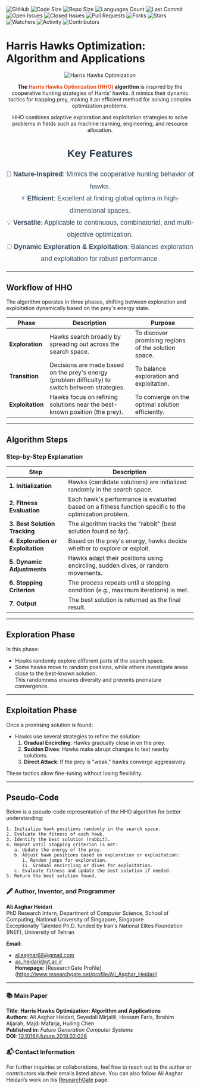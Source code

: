 ![GitHub](https://img.shields.io/github/license/aliasgharheidaricom/Harris-Hawks-Optimization-Algorithm-and-Applications)
![Code Size](https://img.shields.io/github/languages/code-size/aliasgharheidaricom/Harris-Hawks-Optimization-Algorithm-and-Applications)
![Repo Size](https://img.shields.io/github/repo-size/aliasgharheidaricom/Harris-Hawks-Optimization-Algorithm-and-Applications)
![Languages Count](https://img.shields.io/github/languages/count/aliasgharheidaricom/Harris-Hawks-Optimization-Algorithm-and-Applications)
![Last Commit](https://img.shields.io/github/last-commit/aliasgharheidaricom/Harris-Hawks-Optimization-Algorithm-and-Applications)
![Open Issues](https://img.shields.io/github/issues/aliasgharheidaricom/Harris-Hawks-Optimization-Algorithm-and-Applications)
![Closed Issues](https://img.shields.io/github/issues-closed/aliasgharheidaricom/Harris-Hawks-Optimization-Algorithm-and-Applications)
![Pull Requests](https://img.shields.io/github/issues-pr/aliasgharheidaricom/Harris-Hawks-Optimization-Algorithm-and-Applications)
![Forks](https://img.shields.io/github/forks/aliasgharheidaricom/Harris-Hawks-Optimization-Algorithm-and-Applications?style=social)
![Stars](https://img.shields.io/github/stars/aliasgharheidaricom/Harris-Hawks-Optimization-Algorithm-and-Applications?style=social)
![Watchers](https://img.shields.io/github/watchers/aliasgharheidaricom/Harris-Hawks-Optimization-Algorithm-and-Applications?style=social)
![Activity](https://img.shields.io/github/commit-activity/m/aliasgharheidaricom/Harris-Hawks-Optimization-Algorithm-and-Applications)
![Contributors](https://img.shields.io/github/contributors/aliasgharheidaricom/Harris-Hawks-Optimization-Algorithm-and-Applications)

# Harris Hawks Optimization: Algorithm and Applications

<div align="center">
  <img src="https://production-media.paperswithcode.com/methods/Harris_Hawk_OptimizationHHO_JTV1hc3.jpg" alt="Harris Hawks Optimization">
</div>

<p align="center">
  <strong>The <span style="color:#E24E1B;">Harris Hawks Optimization (HHO)</span> algorithm</strong> is inspired by the cooperative hunting strategies of Harris' hawks. It mimics their dynamic tactics for trapping prey, making it an efficient method for solving complex optimization problems.
</p>

<p align="center">
  HHO combines adaptive exploration and exploitation strategies to solve problems in fields such as machine learning, engineering, and resource allocation.
</p>


<h2 style="font-family: Arial, sans-serif; font-size: 28px; color: #2C3E50; font-weight: bold; text-align: center;">Key Features</h2>
<ul style="font-family: Arial, sans-serif; font-size: 18px; color: #34495E; line-height: 1.8; list-style-type: none; padding-left: 0; text-align: center;">
  <li>🦅 <strong>Nature-Inspired</strong>: Mimics the cooperative hunting behavior of hawks.</li>
  <li>⚡ <strong>Efficient</strong>: Excellent at finding global optima in high-dimensional spaces.</li>
  <li>💡 <strong>Versatile</strong>: Applicable to continuous, combinatorial, and multi-objective optimization.</li>
  <li>🔄 <strong>Dynamic Exploration & Exploitation</strong>: Balances exploration and exploitation for robust performance.</li>
</ul>

---

## Workflow of HHO

The algorithm operates in three phases, shifting between exploration and exploitation dynamically based on the prey's energy state.

| **Phase**            | **Description**                                                                                  | **Purpose**                                           |
|-----------------------|--------------------------------------------------------------------------------------------------|-------------------------------------------------------|
| **Exploration**       | Hawks search broadly by spreading out across the search space.                                   | To discover promising regions of the solution space.  |
| **Transition**        | Decisions are made based on the prey's energy (problem difficulty) to switch between strategies. | To balance exploration and exploitation.              |
| **Exploitation**      | Hawks focus on refining solutions near the best-known position (the prey).                       | To converge on the optimal solution efficiently.      |

---

## Algorithm Steps

### Step-by-Step Explanation

| **Step**               | **Description**                                                                                           |
|------------------------|----------------------------------------------------------------------------------------------------------|
| **1. Initialization**  | Hawks (candidate solutions) are initialized randomly in the search space.                               |
| **2. Fitness Evaluation** | Each hawk's performance is evaluated based on a fitness function specific to the optimization problem. |
| **3. Best Solution Tracking** | The algorithm tracks the "rabbit" (best solution found so far).                                    |
| **4. Exploration or Exploitation** | Based on the prey's energy, hawks decide whether to explore or exploit.                       |
| **5. Dynamic Adjustments** | Hawks adapt their positions using encircling, sudden dives, or random movements.                      |
| **6. Stopping Criterion** | The process repeats until a stopping condition (e.g., maximum iterations) is met.                     |
| **7. Output**           | The best solution is returned as the final result.                                                     |

---

## Exploration Phase

In this phase:
- Hawks randomly explore different parts of the search space.  
- Some hawks move to random positions, while others investigate areas close to the best-known solution.  
This randomness ensures diversity and prevents premature convergence.

---

## Exploitation Phase

Once a promising solution is found:
- Hawks use several strategies to refine the solution:  
  1. **Gradual Encircling**: Hawks gradually close in on the prey.  
  2. **Sudden Dives**: Hawks make abrupt changes to test nearby solutions.  
  3. **Direct Attack**: If the prey is "weak," hawks converge aggressively.  

These tactics allow fine-tuning without losing flexibility.


---

## Pseudo-Code

Below is a pseudo-code representation of the HHO algorithm for better understanding:

```plaintext
1. Initialize hawk positions randomly in the search space.
2. Evaluate the fitness of each hawk.
3. Identify the best solution (rabbit).
4. Repeat until stopping criterion is met:
   a. Update the energy of the prey.
   b. Adjust hawk positions based on exploration or exploitation:
      i. Random jumps for exploration.
      ii. Gradual encircling or dives for exploitation.
   c. Evaluate fitness and update the best solution if needed.
5. Return the best solution found.
```
### 🖋️ **Author, Inventor, and Programmer**

**Ali Asghar Heidari**  
PhD Research Intern, Department of Computer Science, School of Computing, National University of Singapore, Singapore  
Exceptionally Talented Ph.D. funded by Iran's National Elites Foundation (INEF), University of Tehran


**Email**:  
- aliasghar68@gmail.com  
- as_heidari@ut.ac.ir  
**Homepage**: [ResearchGate Profile] (https://www.researchgate.net/profile/Ali_Asghar_Heidari)
---
### 📚 **Main Paper**
**Title**: **Harris Hawks Optimization: Algorithm and Applications**  
**Authors**: Ali Asghar Heidari, Seyedali Mirjalili, Hossam Faris, Ibrahim Aljarah, Majdi Mafarja, Huiling Chen  
**Published in**: *Future Generation Computer Systems*  
**DOI**: [10.1016/j.future.2019.02.028](https://doi.org/10.1016/j.future.2019.02.028)
### 📬 **Contact Information**

For further inquiries or collaborations, feel free to reach out to the author or contributors via their emails listed above. You can also follow Ali Asghar Heidari’s work on his [ResearchGate](https://www.researchgate.net/profile/Ali_Asghar_Heidari) page.

